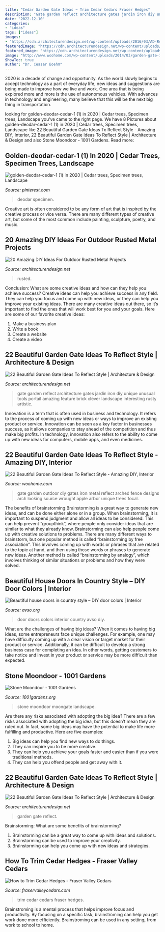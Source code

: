 ```yaml
---
title: "Cedar Garden Gate Ideas ~ Trim Cedar Cedars Fraser Hedges"
description: "Gate garden reflect architecture gates jardin iron diy unique unusual tools portail amazing feature brick clever landscape interesting rusty artistic"
date: "2022-12-10"
categories:
- "ideas"
tags: ["ideas"]
images:
- "https://cdn.architecturendesign.net/wp-content/uploads/2016/03/AD-Rusted-Metal-Projects-02.jpg"
featuredImage: "https://cdn.architecturendesign.net/wp-content/uploads/2016/03/AD-Rusted-Metal-Projects-02.jpg"
featured_image: "https://cdn.architecturendesign.net/wp-content/uploads/2014/08/garden-gate-8.jpg"
image: "http://www.woohome.com/wp-content/uploads/2014/03/garden-gate-10.jpg"
ShowToc: true
author: "Dr. Ceasar Boehm"
---
```



2020 is a decade of change and opportunity. As the world slowly begins to accept technology as a part of everyday life, new ideas and suggestions are being made to improve how we live and work. One area that is being explored more and more is the use of autonomous vehicles. With advances in technology and engineering, many believe that this will be the next big thing in transportation.

	

		
looking for golden-deodar-cedar-1 (1) in 2020 | Cedar trees, Specimen trees, Landscape you've came to the right page. We have 8 Pictures about golden-deodar-cedar-1 (1) in 2020 | Cedar trees, Specimen trees, Landscape like 22 Beautiful Garden Gate Ideas To Reflect Style - Amazing DIY, Interior, 22 Beautiful Garden Gate Ideas To Reflect Style | Architecture &amp; Design and also Stone Moondoor - 1001 Gardens. Read more:
		
    
## Golden-deodar-cedar-1 (1) In 2020 | Cedar Trees, Specimen Trees, Landscape

<img loading=lazy src="https://i.pinimg.com/736x/0f/cf/4b/0fcf4b9053bd9118a911604ec2048e82.jpg" onerror="this.onerror=null;this.src='https://tse4.mm.bing.net/th?id=OIP.i4kiGHkKtikFjAVDj-oPjQHaJ4&amp;pid=15.1';" alt="golden-deodar-cedar-1 (1) in 2020 | Cedar trees, Specimen trees, Landscape">

_Source: pinterest.com_

>deodar specimen. 

	

Creative art is often considered to be any form of art that is inspired by the creative process or vice versa. There are many different types of creative art, but some of the most common include painting, sculpture, poetry, and music.

    
## 20 Amazing DIY Ideas For Outdoor Rusted Metal Projects

<img loading=lazy src="https://cdn.architecturendesign.net/wp-content/uploads/2016/03/AD-Rusted-Metal-Projects-02.jpg" onerror="this.onerror=null;this.src='https://tse3.mm.bing.net/th?id=OIP.tNcZA9O57J4fYDde8LhhsgHaLH&amp;pid=15.1';" alt="20 Amazing DIY Ideas For Outdoor Rusted Metal Projects">

_Source: architecturendesign.net_

>rusted. 

	

Conclusion: What are some creative ideas and how can they help you achieve success?
Creative ideas can help you achieve success in any field. They can help you focus and come up with new ideas, or they can help you improve your existing ideas. There are many creative ideas out there, so it’s important to find the ones that will work best for you and your goals. Here are some of our favorite creative ideas: 
1. Make a business plan 
2. Write a book 
3. Create a website 
4. Create a video 

    
## 22 Beautiful Garden Gate Ideas To Reflect Style | Architecture &amp; Design

<img loading=lazy src="http://cdn.architecturendesign.net/wp-content/uploads/2014/08/garden-gate-3.jpg" onerror="this.onerror=null;this.src='https://tse4.mm.bing.net/th?id=OIP.NefSL-YnZ59MIBU_2jd_PAHaJ4&amp;pid=15.1';" alt="22 Beautiful Garden Gate Ideas To Reflect Style | Architecture &amp; Design">

_Source: architecturendesign.net_

>gate garden reflect architecture gates jardin iron diy unique unusual tools portail amazing feature brick clever landscape interesting rusty artistic. 

	

Innovation is a term that is often used in business and technology. It refers to the process of coming up with new ideas or ways to improve an existing product or service. Innovation can be seen as a key factor in businesses success, as it allows companies to stay ahead of the competition and thus make big profits. In technology, innovation also refers to the ability to come up with new ideas for computers, mobile apps, and even medicines.

    
## 22 Beautiful Garden Gate Ideas To Reflect Style - Amazing DIY, Interior

<img loading=lazy src="http://www.woohome.com/wp-content/uploads/2014/03/garden-gate-10.jpg" onerror="this.onerror=null;this.src='https://tse3.mm.bing.net/th?id=OIP.qBda0-Vjd_bPaF8uKG3ExgHaLH&amp;pid=15.1';" alt="22 Beautiful Garden Gate Ideas To Reflect Style - Amazing DIY, Interior">

_Source: woohome.com_

>gate garden outdoor diy gates iron metal reflect arched fence designs arch looking source wrought apple arbor unique trees focal. 

	

The benefits of brainstorming
Brainstorming is a great way to generate new ideas, and can be done either alone or in a group. When brainstorming, it is important to suspend judgment and allow all ideas to be considered. This can help prevent “groupthink”, where people only consider ideas that are similar to what they already know. Brainstorming can also help people come up with creative solutions to problems.
There are many different ways to brainstorm, but one popular method is called “brainstorming by free association”. This involves coming up with words or phrases that are related to the topic at hand, and then using those words or phrases to generate new ideas. Another method is called “brainstorming by analogy”, which involves thinking of similar situations or problems and how they were solved.

    
## Beautiful House Doors In Country Style – DIY Door Colors | Interior

<img loading=lazy src="https://www.avso.org/wp-content/uploads/2014/11/beautiful-house-doors-in-country-style-diy-door-colors-1415027696.jpg" onerror="this.onerror=null;this.src='https://tse3.mm.bing.net/th?id=OIP.aDD1YXmyYSrdzOd034BufwHaKe&amp;pid=15.1';" alt="Beautiful house doors in country style – DIY door colors | Interior">

_Source: avso.org_

>door doors colors interior country avso diy. 

	

What are the challenges of having big ideas?
When it comes to having big ideas, some entrepreneurs face unique challenges. For example, one may have difficulty coming up with a clear vision or target market for their product or service. Additionally, it can be difficult to develop a strong business case for completing an idea. In other words, getting customers to take notice and invest in your product or service may be more difficult than expected.

    
## Stone Moondoor - 1001 Gardens

<img loading=lazy src="https://www.1001gardens.org/wp-content/uploads/2013/09/moongate.jpg" onerror="this.onerror=null;this.src='https://tse1.mm.bing.net/th?id=OIP.p9qR491A1jV6dKHewu6t4QAAAA&amp;pid=15.1';" alt="Stone Moondoor - 1001 Gardens">

_Source: 1001gardens.org_

>stone moondoor moongate landscape. 

	

Are there any risks associated with adopting the big idea?
There are a few risks associated with adopting the big idea, but this doesn’t mean they are ruled out. In fact, some big ideas may have the potential to make life more fulfilling and productive. Here are five examples: 
1. Big ideas can help you find new ways to do things.
2. They can inspire you to be more creative.
3. They can help you achieve your goals faster and easier than if you were traditional methods.
4. They can help you offend people and get away with it.

    
## 22 Beautiful Garden Gate Ideas To Reflect Style | Architecture &amp; Design

<img loading=lazy src="https://cdn.architecturendesign.net/wp-content/uploads/2014/08/garden-gate-8.jpg" onerror="this.onerror=null;this.src='https://tse1.mm.bing.net/th?id=OIP.LuREZQTCz9xo6ariBPpxawHaLF&amp;pid=15.1';" alt="22 Beautiful Garden Gate Ideas To Reflect Style | Architecture &amp; Design">

_Source: architecturendesign.net_

>garden gate reflect. 

	

Brainstorming: What are some benefits of brainstorming?
1. Brainstorming can be a great way to come up with ideas and solutions.
2. Brainstorming can be used to improve your creativity.
3. Brainstorming can help you come up with new ideas and strategies.

    
## How To Trim Cedar Hedges - Fraser Valley Cedars

<img loading=lazy src="https://www.fraservalleycedars.com/wp-content/uploads/2020/07/Trim-Cedar-Hedges-Fraser-Valley-Cedars.jpg" onerror="this.onerror=null;this.src='https://tse2.mm.bing.net/th?id=OIP.iCyYhW4HYehn4KotaGPwpwHaE8&amp;pid=15.1';" alt="How to Trim Cedar Hedges - Fraser Valley Cedars">

_Source: fraservalleycedars.com_

>trim cedar cedars fraser hedges. 

	

Brainstroming is a mental process that helps improve focus and productivity. By focusing on a specific task, brainstroming can help you get work done more efficiently. Brainstroming can be used in any setting, from work to school to home.


